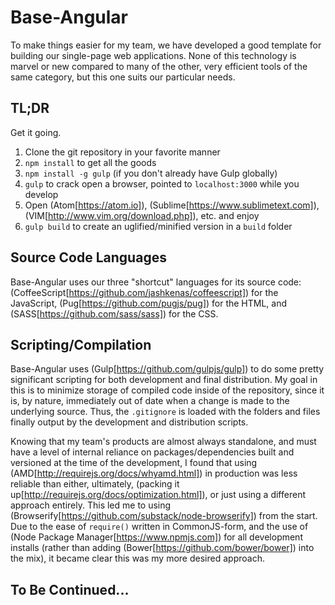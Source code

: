 # Base-Angular

To make things easier for my team, we have developed a good template for building
our single-page web applications. None of this technology is marvel or new
compared to many of the other, very efficient tools of the same category, but
this one suits our particular needs.

## TL;DR

Get it going.
1. Clone the git repository in your favorite manner
2. ```npm install``` to get all the goods
3. ```npm install -g gulp``` (if you don't already have Gulp globally)
4. ```gulp``` to crack open a browser, pointed to `localhost:3000` while you develop
5. Open (Atom[https://atom.io]), (Sublime[https://www.sublimetext.com]),
   (VIM[http://www.vim.org/download.php]), etc. and enjoy
6. `gulp build` to create an uglified/minified version in a `build` folder

## Source Code Languages
Base-Angular uses our three "shortcut" languages for its source code:
(CoffeeScript[https://github.com/jashkenas/coffeescript]) for the JavaScript,
(Pug[https://github.com/pugjs/pug]) for the HTML, and
(SASS[https://github.com/sass/sass]) for the CSS.

## Scripting/Compilation

Base-Angular uses (Gulp[https://github.com/gulpjs/gulp]) to do some pretty
significant scripting for both development and final distribution. My goal in
this is to minimize storage of compiled code inside of the repository, since it
is, by nature, immediately out of date when a change is made to the underlying
source. Thus, the `.gitignore` is loaded with the folders and files finally
output by the development and distribution scripts.

Knowing that my team's products are almost always standalone, and must have a
level of internal reliance on packages/dependencies built and versioned at the
time of the development, I found that using
(AMD[http://requirejs.org/docs/whyamd.html]) in production was less reliable
than either, ultimately,
(packing it up[http://requirejs.org/docs/optimization.html]), or just using a
different approach entirely. This led me to using
(Browserify[https://github.com/substack/node-browserify]) from the start. Due
to the ease of `require()` written in CommonJS-form, and the use of
(Node Package Manager[https://www.npmjs.com]) for all development installs
(rather than adding (Bower[https://github.com/bower/bower]) into the mix), it
became clear this was my more desired approach.

## To Be Continued...
